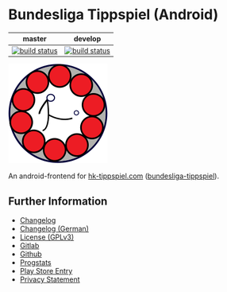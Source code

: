 # Bundesliga Tippspiel (Android)

|master|develop|
|:----:|:-----:|
|[![build status](https://gitlab.namibsun.net/namibsun/android/bundesliga-tippspiel-android/badges/master/build.svg)](https://gitlab.namibsun.net/namibsun/android/bundesliga-tippspiel-android/commits/master)|[![build status](https://gitlab.namibsun.net/namibsun/android/bundesliga-tippspiel-android/badges/develop/build.svg)](https://gitlab.namibsun.net/namibsun/android/bundesliga-tippspiel-android/commits/develop)|

![Logo](resources/logo/logo-readme.png)

An android-frontend for [hk-tippspiel.com](https://hk-tippspiel.com)
([bundesliga-tippspiel](https://gitlab.namibsun.net/namibsun/python/bundesliga-tippspiel)).

## Further Information

* [Changelog](CHANGELOG)
* [Changelog (German)](CHANGELOG-de)
* [License (GPLv3)](LICENSE)
* [Gitlab](https://gitlab.namibsun.net/namibsun/android/bundesliga-tippspiel-android)
* [Github](https://github.com/namboy94/bundesliga-tippspiel-android)
* [Progstats](https://progstats.namibsun.net/projects/bundesliga-tippspiel-android)
* [Play Store Entry](https://play.google.com/store/apps/details?id=net.namibsun.hktipp)
* [Privacy Statement](app/resources/playstore/privacy_statement.txt)
